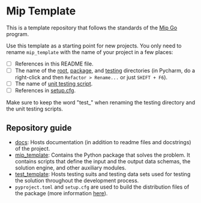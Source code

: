 # Mip Template
This is a template repository that follows the standards of the 
[Mip Go](https://www.mipwise.com/mip-go) program. 

Use this template as a starting point for new projects. You only need to 
rename `mip_template` with the name of your project in a few places:
- [ ] References in this README file.
- [ ] The name of the [root](../mip_template), [package](mip_template), and
  [testing](test_mip_template) directories (in Pycharm, do a right-click and 
  then  `Refactor > Rename...` or just `SHIFT + F6`).
- [ ] The name of [unit testing script](test_mip_template/test_mip_template.py).
- [ ] References in [setup.cfg](setup.cfg).

Make sure to keep the word "test_" when renaming the testing directory 
and the unit testing scripts.

## Repository guide
- [docs](docs): Hosts documentation (in addition to readme files and docstrings)
  of the project.
- [mip_template](mip_template): Contains the Python package that solves the 
  problem.
  It contains scripts that define the input and the output data schemas, the 
  solution engine, and other auxiliary modules.
- [test_template](test_mip_template): Hosts testing suits and testing data 
  sets used for testing the solution throughout the development process.
- `pyproject.toml` and `setup.cfg` are used to build the distribution files 
  of the package (more information [here](https://github.com/mipwise/mip-go/blob/main/6_deploy/1_distribution_package/README.md)).